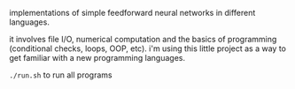 implementations of simple feedforward neural networks in different languages.

it involves file I/O, numerical computation and the basics of programming (conditional checks, loops, OOP, etc). i'm using this little project as a way to get familiar with a new programming languages.

`./run.sh` to run all programs
